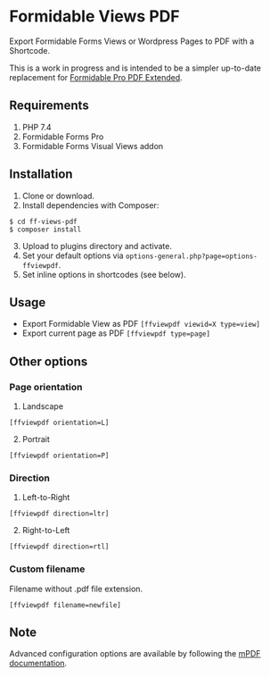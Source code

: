 # Formidable Views PDF 
Export Formidable Forms Views or Wordpress Pages to PDF with a Shortcode.

This is a work in progress and is intended to be a simpler up-to-date replacement for [Formidable Pro PDF Extended](https://github.com/jvarn/formidable-pro-pdf-extended).

## Requirements
1. PHP 7.4
2. Formidable Forms Pro
3. Formidable Forms Visual Views addon

## Installation

1. Clone or download.
2. Install dependencies with Composer:
```
$ cd ff-views-pdf
$ composer install
```
3. Upload to plugins directory and activate.
4. Set your default options via `options-general.php?page=options-ffviewpdf`.
5. Set inline options in shortcodes (see below).

## Usage

* Export Formidable View as PDF
`[ffviewpdf viewid=X type=view]`
* Export current page as PDF
`[ffviewpdf type=page]`

## Other options
### Page orientation
1. Landscape
```
[ffviewpdf orientation=L]
```
2. Portrait
```
[ffviewpdf orientation=P]
```
### Direction
1. Left-to-Right
```
[ffviewpdf direction=ltr]
```
2. Right-to-Left
```
[ffviewpdf direction=rtl]
```
### Custom filename
Filename without .pdf file extension.
```
[ffviewpdf filename=newfile]
```

## Note

Advanced configuration options are available by following the [mPDF documentation](https://mpdf.github.io).
